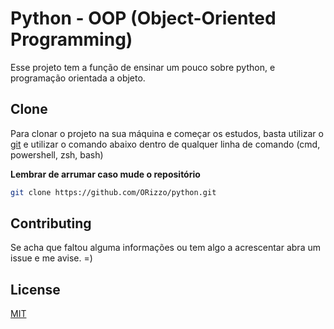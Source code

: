 # Python - OOP (Object-Oriented Programming)

Esse projeto tem a função de ensinar um pouco sobre python, e programação orientada a objeto.

## Clone

Para clonar o projeto na sua máquina e começar os estudos, basta utilizar o [git](https://git-scm.com/downloads) e utilizar o comando abaixo dentro de qualquer linha de comando (cmd, powershell, zsh, bash)

**Lembrar de arrumar caso mude o repositório**

```bash
git clone https://github.com/ORizzo/python.git
```
## Contributing

Se acha que faltou alguma informações ou tem algo a acrescentar abra um issue e me avise. =)

## License

[MIT](https://choosealicense.com/licenses/mit/)